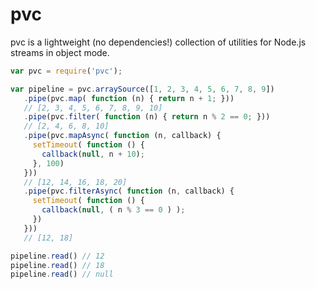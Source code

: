 pvc
===

pvc is a lightweight (no dependencies!) collection of utilities for Node.js
streams in object mode.

```javascript
var pvc = require('pvc');

var pipeline = pvc.arraySource([1, 2, 3, 4, 5, 6, 7, 8, 9])
   .pipe(pvc.map( function (n) { return n + 1; }))
   // [2, 3, 4, 5, 6, 7, 8, 9, 10]
   .pipe(pvc.filter( function (n) { return n % 2 == 0; }))
   // [2, 4, 6, 8, 10]
   .pipe(pvc.mapAsync( function (n, callback) {
     setTimeout( function () {
       callback(null, n + 10);
     }, 100)
   }))
   // [12, 14, 16, 18, 20]
   .pipe(pvc.filterAsync( function (n, callback) {
     setTimeout( function () {
       callback(null, ( n % 3 == 0 ) );
     })
   }))
   // [12, 18]

pipeline.read() // 12
pipeline.read() // 18
pipeline.read() // null
```
